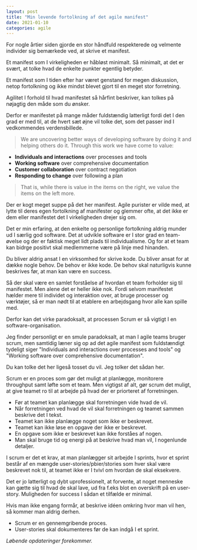 ```yaml
---
layout: post
title: "Min levende fortolkning af det agile manifest"
date: 2021-01-10
categories: agile
---
```


For nogle årtier siden gjorde en stor håndfuld respekterede og velmente individer sig bemærkede ved, at
skrive et manifest. 

Et manifest som I virkeligheden er håbløst minimalt. Så minimalt, at det er svært, at tolke hvad de enkelte punkter egentlig betyder.

Et manifest som I tiden efter har været genstand for megen diskussion, netop fortolkning og ikke mindst blevet gjort til en meget stor forretning.

Agilitet I forhold til hvad manifestet så hårfint beskriver, kan tolkes på nøjagtig den måde som du ønsker. 

Derfor er manifestet på mange måder fuldstændig latterligt fordi det I den grad er med til, at de hvert sæt øjne vil tolke det, som det passer ind I vedkommendes verdensbillede.

> We are uncovering better ways of developing software by doing it and helping others do it. Through this work we have come to value:

- **Individuals and interactions** over processes and tools
- **Working software** over comprehensive documentation
- **Customer collaboration** over contract negotiation
- **Responding to change** over following a plan

> That is, while there is value in the items on the right, we value the items on the left more.

Der er kogt meget suppe på det her manifest. Agile purister er vilde med, at lytte til deres egen fortolkning af manifester og glemmer ofte, at det ikke er dem eller manifestet det I virkeligheden drejer sig om.

Det er min erfaring, at den enkelte og personlige fortolkning aldrig munder ud I særlig god software. Det at udvikle software er I stor grad en team-øvelse og der er faktisk meget lidt plads til individualisme. Og for at et team kan bidrge positivt skal medlemmerne være på linje med hinanden.

Du bliver aldrig ansat I en virksomhed for skrive kode. Du bliver ansat for at dække nogle behov. De behov er ikke kode. De behov skal naturligvis kunne beskrives før, at man kan være en success.  

Så der skal være en samlet forståelse af hvordan et team forholder sig til manifestet. Men alene det er heller ikke nok. Fordi selvom manifestet hælder mere til individet og interaktion over, at bruge processer og værktøjer, så er man nødt til at etablere en arbejdsgang hvor alle kan spille med.

Derfor kan det virke paradoksalt, at processen Scrum er så vigtigt I en software-organisation.

Jeg finder personligt er en smule paradoksalt, at man I agile teams bruger scrum, men samtidig læner sig op ad det agile manifest som fuldstændigt tydeligt siger "Individuals and interactions over processes and tools" og "Working software over comprehensive documentation".

Du kan tolke det her ligeså tosset du vil. Jeg tolker det sådan her.

Scrum er en proces som gør det muligt at planlægge, monitorere throughput samt løfte som et team. Men vigtigst af alt, gør scrum det muligt, at give teamet ro til at arbejde på hvad der er priorteret af forretningen.

- Før at teamet kan planlægge skal forretningen vide hvad de vil.
- Når forretningen ved hvad de vil skal forretningen og teamet sammen beskrive det I tekst.
- Teamet kan ikke planlægge noget som ikke er beskrevet.
- Teamet kan ikke løse en opgave der ikke er beskrevet.
- En opgave som ikke er beskrevet kan ikke forståes af nogen.
- Man skal bruge tid og energi på at beskrive hvad man vil, I nogenlunde detaljer. 

I scrum er det et krav, at man planlægger sit arbejde I sprints, hvor et sprint består af en mængde user-stories/pbier/stories som hver skal være beskrevet nok til, at teamet ikke er I tvivl om hvordan de skal eksekvere. 

Det er jo latterligt og dybt uprofessionelt, at forvente, at noget menneske kan gætte sig til hvad de skal lave, ud fra f.eks blot en overskrift på en user-story. Muligheden for success I sådan et tilfælde er minimal.

Hvis man ikke engang formår, at beskrive idéen omkring hvor man vil hen, så kommer man aldrig derhen.  

- Scrum er en gennemgribende proces.
- User-stories skal dokumenteres før de kan indgå I et sprint.


*Løbende opdateringer forekommer.*